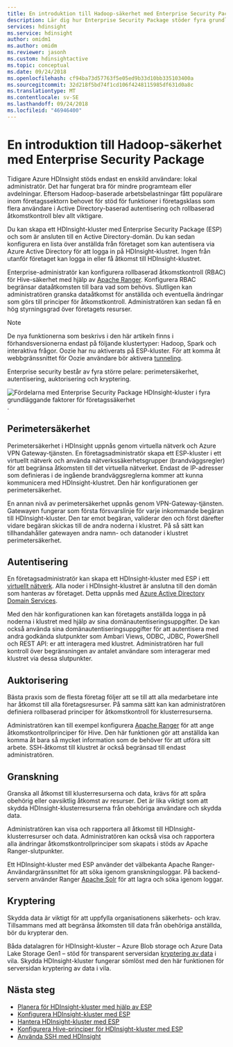 ```yaml
---
title: En introduktion till Hadoop-säkerhet med Enterprise Security Package
description: Lär dig hur Enterprise Security Package stöder fyra grundläggande faktorer för företagssäkerhet.
services: hdinsight
ms.service: hdinsight
author: omidm1
ms.author: omidm
ms.reviewer: jasonh
ms.custom: hdinsightactive
ms.topic: conceptual
ms.date: 09/24/2018
ms.openlocfilehash: cf94ba73d57763f5e05ed9b33d10bb335103400a
ms.sourcegitcommit: 32d218f5bd74f1cd106f4248115985df631d0a8c
ms.translationtype: MT
ms.contentlocale: sv-SE
ms.lasthandoff: 09/24/2018
ms.locfileid: "46946400"
---
```

# <a name="an-introduction-to-hadoop-security-with-enterprise-security-package"></a>En introduktion till Hadoop-säkerhet med Enterprise Security Package

Tidigare Azure HDInsight stöds endast en enskild användare: lokal administratör. Det har fungerat bra för mindre programteam eller avdelningar. Eftersom Hadoop-baserade arbetsbelastningar fått populärare inom företagssektorn behovet för stöd för funktioner i företagsklass som flera användare i Active Directory-baserad autentisering och rollbaserad åtkomstkontroll blev allt viktigare. 

Du kan skapa ett HDInsight-kluster med Enterprise Security Package (ESP) och som är ansluten till en Active Directory-domän. Du kan sedan konfigurera en lista över anställda från företaget som kan autentisera via Azure Active Directory för att logga in på HDInsight-klustret. Ingen från utanför företaget kan logga in eller få åtkomst till HDInsight-klustret. 

Enterprise-administratör kan konfigurera rollbaserad åtkomstkontroll (RBAC) för Hive-säkerhet med hjälp av [Apache Ranger](http://hortonworks.com/apache/ranger/). Konfigurera RBAC begränsar dataåtkomsten till bara vad som behövs. Slutligen kan administratören granska dataåtkomst för anställda och eventuella ändringar som görs till principer för åtkomstkontroll. Administratören kan sedan få en hög styrningsgrad över företagets resurser.

> [!NOTE]
> De nya funktionerna som beskrivs i den här artikeln finns i förhandsversionerna endast på följande klustertyper: Hadoop, Spark och interaktiva frågor. Oozie har nu aktiverats på ESP-kluster. För att komma åt webbgränssnittet för Oozie användare bör aktivera [tunneling](../hdinsight-linux-ambari-ssh-tunnel.md).

Enterprise security består av fyra större pelare: perimetersäkerhet, autentisering, auktorisering och kryptering.

![Fördelarna med Enterprise Security Package HDInsight-kluster i fyra grundläggande faktorer för företagssäkerhet](./media/apache-domain-joined-introduction/hdinsight-domain-joined-four-pillars.png).

## <a name="perimeter-security"></a>Perimetersäkerhet
Perimetersäkerhet i HDInsight uppnås genom virtuella nätverk och Azure VPN Gateway-tjänsten. En företagsadministratör skapa ett ESP-kluster i ett virtuellt nätverk och använda nätverkssäkerhetsgrupper (brandväggsregler) för att begränsa åtkomsten till det virtuella nätverket. Endast de IP-adresser som definieras i de ingående brandväggsreglerna kommer att kunna kommunicera med HDInsight-klustret. Den här konfigurationen ger perimetersäkerhet.

En annan nivå av perimetersäkerhet uppnås genom VPN-Gateway-tjänsten. Gatewayen fungerar som första försvarslinje för varje inkommande begäran till HDInsight-kluster. Den tar emot begäran, validerar den och först därefter vidare begäran skickas till de andra noderna i klustret. På så sätt kan tillhandahåller gatewayen andra namn- och datanoder i klustret perimetersäkerhet.

## <a name="authentication"></a>Autentisering
En företagsadministratör kan skapa ett HDInsight-kluster med ESP i ett [virtuellt nätverk](https://azure.microsoft.com/services/virtual-network/). Alla noder i HDInsight-klustret är anslutna till den domän som hanteras av företaget. Detta uppnås med [Azure Active Directory Domain Services](../../active-directory-domain-services/active-directory-ds-overview.md). 

Med den här konfigurationen kan kan företagets anställda logga in på noderna i klustret med hjälp av sina domänautentiseringsuppgifter. De kan också använda sina domänautentiseringsuppgifter för att autentisera med andra godkända slutpunkter som Ambari Views, ODBC, JDBC, PowerShell och REST API: er att interagera med klustret. Administratören har full kontroll över begränsningen av antalet användare som interagerar med klustret via dessa slutpunkter.

## <a name="authorization"></a>Auktorisering
Bästa praxis som de flesta företag följer att se till att alla medarbetare inte har åtkomst till alla företagsresurser. På samma sätt kan kan administratören definiera rollbaserad principer för åtkomstkontroll för klusterresurserna. 

Administratören kan till exempel konfigurera [Apache Ranger](http://hortonworks.com/apache/ranger/) för att ange åtkomstkontrollprinciper för Hive. Den här funktionen gör att anställda kan komma åt bara så mycket information som de behöver för att utföra sitt arbete. SSH-åtkomst till klustret är också begränsad till endast administratören.

## <a name="auditing"></a>Granskning
Granska all åtkomst till klusterresurserna och data, krävs för att spåra obehörig eller oavsiktlig åtkomst av resurser. Det är lika viktigt som att skydda HDInsight-klusterresurserna från obehöriga användare och skydda data. 

Administratören kan visa och rapportera all åtkomst till HDInsight-klusterresurser och data. Administratören kan också visa och rapportera alla ändringar åtkomstkontrollprinciper som skapats i stöds av Apache Ranger-slutpunkter. 

Ett HDInsight-kluster med ESP använder det välbekanta Apache Ranger-Användargränssnittet för att söka igenom granskningsloggar. På backend-servern använder Ranger [Apache Solr](http://hortonworks.com/apache/solr/) för att lagra och söka igenom loggar.

## <a name="encryption"></a>Kryptering
Skydda data är viktigt för att uppfylla organisationens säkerhets- och krav. Tillsammans med att begränsa åtkomsten till data från obehöriga anställda, bör du krypterar den. 

Båda datalagren för HDInsight-kluster – Azure Blob storage och Azure Data Lake Storage Gen1 – stöd för transparent serversidan [kryptering av data](../../storage/common/storage-service-encryption.md) i vila. Skydda HDInsight-kluster fungerar sömlöst med den här funktionen för serversidan kryptering av data i vila.

## <a name="next-steps"></a>Nästa steg

* [Planera för HDInsight-kluster med hjälp av ESP](apache-domain-joined-architecture.md)
* [Konfigurera HDInsight-kluster med ESP](apache-domain-joined-configure.md)
* [Hantera HDInsight-kluster med ESP](apache-domain-joined-manage.md)
* [Konfigurera Hive-principer för HDInsight-kluster med ESP](apache-domain-joined-run-hive.md)
* [Använda SSH med HDInsight](../hdinsight-hadoop-linux-use-ssh-unix.md#domainjoined)

